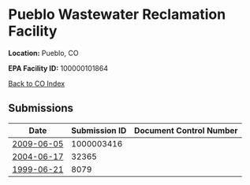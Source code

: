 # Pueblo Wastewater Reclamation Facility

**Location:** Pueblo, CO

**EPA Facility ID:** 100000101864

[Back to CO Index](../../index.md)

## Submissions

| Date | Submission ID | Document Control Number |
|------|--------------|-------------------------|
| [2009-06-05](submissions/1000003416.md) | 1000003416 |  |
| [2004-06-17](submissions/32365.md) | 32365 |  |
| [1999-06-21](submissions/8079.md) | 8079 |  |

